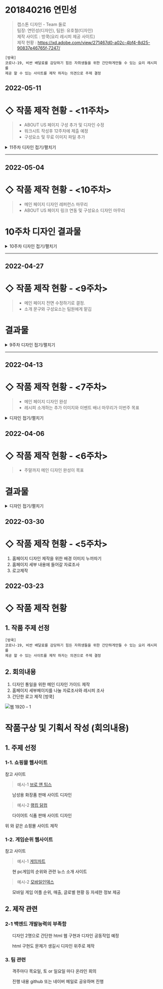 
# 201840216 연민성
> 캡스톤 디자인 - Team 둘로  
> 팀장: 연민성(디자인), 팀원: 유호철(디자인)  
> 제작 사이트 : 방쿡(요리 레시피 제공 사이트)  
> 제작 현황 : https://xd.adobe.com/view/271467d0-a02c-4bf4-8d25-90837e46765f-7247/   

```
[방쿡]
코로나-19, 비싼 배달료를 감당하기 힘든 자취생들을 위한 간단하게만들 수 있는 요리 레시피를
제공 할 수 있는 사이트를 제작 하자는 의견으로 주제 결정

```
## 2022-05-11
# ◇ 작품 제작 현황 - <11주차>
>+ ABOUT US 페이지 구성 추가 및 디자인 수정
>+ 워크시트 작성후 12주차에 제출 예정
>+ 구성요소 및 무료 이미지 파일 추가
<details>
<summary>11주차 디자인 접기/펼치기</summary>
<div markdown="1">

 1. ABOUT US 인트로 페이지 수정   
 
![ABOUT US 디자인 수정 2](https://user-images.githubusercontent.com/79886686/168285442-29e2f767-a145-4316-baf6-0d62f5f8e095.png)
    
 2. ABOUT US  인트로 페이지2 수정   
![ABOUT US 디자인 수정 1](https://user-images.githubusercontent.com/79886686/168285435-c4211b82-1ed1-43b0-8843-97e4af9c911f.png)
 
 3.ABOUT US SINCE 페이지 수정   
![ABOUT US - STORY](https://user-images.githubusercontent.com/79886686/168285428-0bd42be3-f391-4933-90c7-ccd585c4b656.png)
 
 4.ABOUT US 중간 디자인 베너   
![BANNER](https://user-images.githubusercontent.com/79886686/168285446-5e3e7427-088d-47e1-84b8-a28a9fc6be54.png)

   </div>
</details>

---
## 2022-05-04
# ◇ 작품 제작 현황 - <10주차>
>+ 메인 페이지 디자인 레퍼런스 마무리
>+ ABOUT US 페이지 링크 연동 및 구성요소 디자인 마무리

# 10주차 디자인 결과물
<details>
<summary>10주차 디자인 접기/펼치기</summary>
<div markdown="1">

0. 메인 - 이벤트 디자인   
 ![이벤트1](https://user-images.githubusercontent.com/79886686/167146776-ae0be708-57f0-4a24-8730-511dd853fb58.png)
 
1. 메인 - 하단부분 디자인   
![메인 - 하단부](https://user-images.githubusercontent.com/79886686/167146741-fb1ec26b-2ac9-4206-afa1-e7a634d75531.png) 

2. ABOUT US - 사이트 소개 1번   
 ![소개1](https://user-images.githubusercontent.com/79886686/167146759-3d75ec0d-f2d3-4a12-a0e3-569ad7ff6084.png)
 
3. ABOUT US - 사이트 소개 2번   
 ![소개2](https://user-images.githubusercontent.com/79886686/167146764-d6c372ea-c30e-4d30-a267-645827d151b9.png)

4. ABOUT US - 사이트 소개 3번   
 ![소개3](https://user-images.githubusercontent.com/79886686/167146770-e1cca8a7-196a-414a-a6cb-25d5d5a8b86a.png)

5. ABOUT US - 사이트 이력   
 ![신스](https://user-images.githubusercontent.com/79886686/167146774-949030c7-07a0-4a5e-938e-7777e276f113.png)

6. ABOUT US - 참여 인원   
 ![인원](https://user-images.githubusercontent.com/79886686/167146779-d3cb757a-ffad-478b-b059-14f40afc8b25.png)
 
7. 공용 - 푸터 디자인   
 ![푸터](https://user-images.githubusercontent.com/79886686/167146784-93a6057a-aeca-42af-ad18-208aa27af854.png)

 
  </div>
</details>

---
 

## 2022-04-27
# ◇ 작품 제작 현황 - <9주차>
>+ 메인 페이지 전면 수정하기로 결정.
>+ 소개 문구와 구성요소는 팀원에게 맡김

# 결과물
<details>
<summary>9주차 디자인 접기/펼치기</summary>
<div markdown="1">

1. GNB 배너 
![9주차 1](https://user-images.githubusercontent.com/79886686/165961679-454ce6c6-ea05-473e-a19e-e3cd410d4a07.png)


2. 인트로 디자인 
 ![9주차 2](https://user-images.githubusercontent.com/79886686/165961683-1e5e8f2d-dc91-43da-acc9-e21c84f56a01.png)
 
3. 사이트 특징 디자인
 ![9주차 3](https://user-images.githubusercontent.com/79886686/165961685-08bbd2e5-3b5b-4266-8935-b2bf11248085.png)

4. (미정) 디자인
 ![9주차 4](https://user-images.githubusercontent.com/79886686/165961688-e9c5c7a2-3c95-40c6-9ea7-8487ceea223b.png)

5. (미정) 디자인2
 ![9주차 5](https://user-images.githubusercontent.com/79886686/165961690-c2658189-3b05-4fbe-91d8-1ff3cd668ffe.png)

6. 레시피 소개 디자인
 ![9주차 6](https://user-images.githubusercontent.com/79886686/165961693-75cb67e5-d054-492c-92a5-9663fab6526f.png)




 </div>
</details>


---
## 2022-04-13
# ◇ 작품 제작 현황 - <7주차>

>+ 메인 페이지 디자인 완성
>+ 레시피 소개하는 추가 이미지와 이벤트 배너 마무리가 이번주 목표

<details>
<summary>디자인 접기/펼치기</summary>
<div markdown="1">

1. 클릭 반응형 백그라운드 배너-1   
 1-1![PAGE3](https://user-images.githubusercontent.com/79886686/163563643-0ece05c6-9683-465a-aef2-5d013805a919.png)   
 클릭하기 전 상태   
 1-2![PAGE3_TOGGLE](https://user-images.githubusercontent.com/79886686/163563651-c8471fbd-0d85-4d18-9f74-6ab4d6fe26d9.png)   
 클릭하면 바뀌는 상태      
 
2. 이벤트 배너 페이지      
 2-1![PAGE4](https://user-images.githubusercontent.com/79886686/163563656-7c02ad7c-60e2-4202-8087-09a0ee77ccbd.png)   

3. 음식 소개 페이지   
 3-1   
 ![PAGE5](https://user-images.githubusercontent.com/79886686/163563659-bd3e6570-7619-4fb7-af23-031ec4cbe87f.png)   
    
4. 미완성 디저트 음식 페이지   
 4-1   
 ![PAGE6_little](https://user-images.githubusercontent.com/79886686/163563662-0d3cbf1b-17ba-433c-b0ff-a582c73b5872.png)   

 
 </div>
</details>

## 2022-04-06
# ◇ 작품 제작 현황 - <6주차>
>+ 주말까지 메인 디자인 완성이 목표


# 결과물
<details>
<summary>디자인 접기/펼치기</summary>
<div markdown="1">
1. 백그라운드 배너-1   
![페이지 1 완성](https://user-images.githubusercontent.com/79886686/162443357-f8366179-2a2a-403d-97fe-7aa55d4a3a44.png)

2. 백그라운드 배너-2   
![페이지 2 완성](https://user-images.githubusercontent.com/79886686/162443349-dde5fe4b-f4a8-4269-bf80-9836f4a83250.png)

3. 배너 반응형 적용-1   
![마우스 호버 예시](https://user-images.githubusercontent.com/79886686/162443351-f90be25c-03f7-4da3-81aa-23083809176b.png)   
왼쪽이 마우스 호버시 화면 / 오른쪽은 기본 상태

  </div>
</details>


## 2022-03-30
# ◇ 작품 제작 현황 - <5주차>
1. 홈페이지 디자인 제작을 위한 배경 이미지 누끼따기
2. 홈페이지 세부 내용에 들어갈 자료조사
3. 로고제작




## 2022-03-23
# ◇ 작품 제작 현황

<h2> 1. 작품 주제 선정 </h2>

```
[방쿡]
코로나-19, 비싼 배달료를 감당하기 힘든 자취생들을 위한 간단하게만들 수 있는 요리 레시피를
제공 할 수 있는 사이트를 제작 하자는 의견으로 주제 결정

```

<h2> 2. 회의내용 </h2>

1. 디자인 통일을 위한 메인 디자인 가이드 제작
2. 홈페이지 세부페이지를 나눌 자료조사와 레시피 조사
3. 간단한 로고 제작 [방쿡]



![웹 1920 – 1](https://user-images.githubusercontent.com/79886686/160339840-afb8f6ee-4582-4c1d-9eac-b9916b6fbfcb.png)




<h1>작품구상 및 기획서 작성 (회의내용) </h1>

<h2>1. 주제 선정</h2>

<h3> 1-1. 쇼핑몰 웹사이트 </h3>

참고 사이트

 > 예시-1  [브로 앤 팁스](https://brand.naver.com/brontips?n_media=27758&n_query=%EB%B8%8C%EB%A1%9C%EC%95%A4%ED%8C%81%EC%8A%A4&n_rank=1&n_ad_group=grp-a001-04-000000018082083&n_ad=nad-a001-04-000000140093108&n_keyword_id=nkw-a001-04-000003261998770&n_keyword=%EB%B8%8C%EB%A1%9C%EC%95%A4%ED%8C%81%EC%8A%A4&n_campaign_type=4&n_contract=tct-a001-04-000000000507774&n_ad_group_type=5&NaPm=ct%3Dl10rkx3k%7Cci%3D0zu0001ouxvw6SIRavlm%7Ctr%3Dbrnd%7Chk%3Dbfc9b4204a9436cc2518209a888ccacc5078e141) 

  <ul>남성용 화장품 판매 사이트 디자인 </ul>

> 예시-2 [랭킹 닭컴](https://www.rankingdak.com/?utm_source=NAVER&utm_medium=SA&utm_campaign=NA_BRAND_PC&utm_term=&n_media=27758&n_query=%EB%9E%AD%ED%82%B9%EB%8B%AD%EC%BB%B4&n_rank=1&n_ad_group=grp-a001-04-000000018308642&n_ad=nad-a001-04-000000175375003&n_keyword_id=nkw-a001-04-000003293524680&n_keyword=%EB%9E%AD%ED%82%B9%EB%8B%AD%EC%BB%B4&n_campaign_type=4&n_contract=tct-a001-04-000000000497490&n_ad_group_type=5&NaPm=ct%3Dl10rnqy8%7Cci%3D0ze0003suxvwPEn5m1mh%7Ctr%3Dbrnd%7Chk%3D61069aa89374c614abcef584bdc5437380923dd1)
 
 <ul> 다이어트 식품 판매 사이트 디자인  </ul>

위 와 같은 쇼핑몰 사이트 제작

<h3> 1-2. 게임순위 웹사이트 </h3>

참고 사이트

> 예시-1 [게임차트](http://www.gamechart100.com/)

 <ul> 현 pc게임의 순위와 관련 뉴스 소개 사이트  </ul>

> 예시-2 [모바일인덱스](https://www.mobileindex.com/mi-chart/realtime-rank)

  <ul> 모바일 게임 어플 순위, 매출, 글로벌 현황 등 자세한 정보 제공 </ul>

<h2> 2. 제작 관련</h2>

<h3> 2-1 백엔드 개발능력의 부족함 </h3>

<ul>디자인 2명으로 간단한 html 웹 구현과 디자인 공동작업 예정</ul>

<ul> html 구현도 문제가 생길시 디자인 위주로 제작 </ul>

<h3> 3. 팀 관련 </h3>

<ul> 격주마다 목요일, 토 or 일요일 마다 온라인 회의 </ul>
<ul> 진행 내용 github 또는 네이버 메일로 공유하며 진행 </ul>
